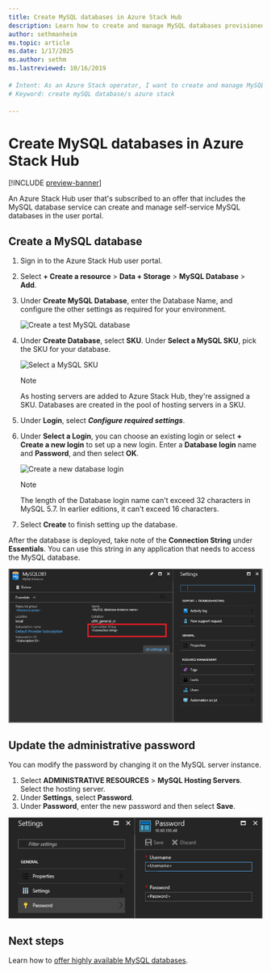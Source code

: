 ```yaml
---
title: Create MySQL databases in Azure Stack Hub 
description: Learn how to create and manage MySQL databases provisioned using the MySQL Adapter Resource Provider in Azure Stack Hub.
author: sethmanheim
ms.topic: article
ms.date: 1/17/2025
ms.author: sethm
ms.lastreviewed: 10/16/2019

# Intent: As an Azure Stack operator, I want to create and manage MySQL databases using the MySQL Adapter Resource Provider.
# Keyword: create mySQL database/s azure stack

---
```


# Create MySQL databases in Azure Stack Hub

[!INCLUDE [preview-banner](../includes/sql-mysql-rp-limit-access.md)]

An Azure Stack Hub user that's subscribed to an offer that includes the MySQL database service can create and manage self-service MySQL databases in the user portal.

## Create a MySQL database

1. Sign in to the Azure Stack Hub user portal.
1. Select **+ Create a resource** > **Data + Storage** > **MySQL Database** > **Add**.
1. Under **Create MySQL Database**, enter the Database Name, and configure the other settings as required for your environment.

   ![Create a test MySQL database](./media/azure-stack-mysql-rp-deploy/mysql-create-db-a.png)

1. Under **Create Database**, select **SKU**. Under **Select a MySQL SKU**, pick the SKU for your database.

   ![Select a MySQL SKU](./media/azure-stack-mysql-rp-deploy/mysql-select-sku.png)

   > [!NOTE]
   > As hosting servers are added to Azure Stack Hub, they're assigned a SKU. Databases are created in the pool of hosting servers in a SKU.

1. Under **Login**, select ***Configure required settings***.
1. Under **Select a Login**, you can choose an existing login or select **+ Create a new login** to set up a new login.  Enter a **Database login** name and **Password**, and then select **OK**.

   ![Create a new database login](./media/azure-stack-mysql-rp-deploy/create-new-login.png)

   > [!NOTE]
   > The length of the Database login name can't exceed 32 characters in MySQL 5.7. In earlier editions, it can't exceed 16 characters.

1. Select **Create** to finish setting up the database.

After the database is deployed, take note of the **Connection String** under **Essentials**. You can use this string in any application that needs to access the MySQL database.

![Get the connection string for the MySQL database](./media/azure-stack-mysql-rp-deploy/mysql-db-created-a.png)

## Update the administrative password

You can modify the password by changing it on the MySQL server instance.

1. Select **ADMINISTRATIVE RESOURCES** > **MySQL Hosting Servers**. Select the hosting server.
1. Under **Settings**, select **Password**.
1. Under **Password**, enter the new password and then select **Save**.

![Update the admin password](./media/azure-stack-mysql-rp-deploy/mysql-update-password.png)

## Next steps

Learn how to [offer highly available MySQL databases](azure-stack-tutorial-mysql.md).
